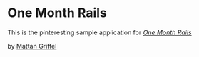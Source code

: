 # One Month Rails
This is the pinteresting sample application for 
[*One Month Rails*](http://onemonthrails.com)

by [Mattan Griffel](http://mattangriffel.com)